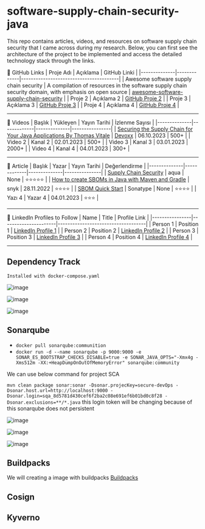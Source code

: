 # software-supply-chain-security-java
This repo contains articles, videos, and resources on software supply chain security that I came across during my research. Below, you can first see the architecture of the project to be implemented and access the detailed technology stack through the links.

🔗 GitHub Links
| Proje Adı    | Açıklama    | GitHub Linki                           |
|--------------|-------------|----------------------------------------|
| Awesome software supply chain security      | A compilation of resources in the software supply chain security domain, with emphasis on open source | [awesome-software-supply-chain-security](https://github.com/bureado/awesome-software-supply-chain-security)  |
| Proje 2      | Açıklama 2  | [GitHub Proje 2](https://github.com/)  |
| Proje 3      | Açıklama 3  | [GitHub Proje 3](https://github.com/)  |
| Proje 4      | Açıklama 4  | [GitHub Proje 4](https://github.com/)  |

------------------------------------------------------------------------------

🎥 Videos
| Başlık       | Yükleyen    | Yayın Tarihi | İzlenme Sayısı |
|--------------|-------------|--------------|----------------|
| [Securing the Supply Chain for Your Java Applications By Thomas Vitale](https://youtu.be/ftPFxK8JPNM?si=SZRjqNARzj1GJaam)    | [Devoxx](https://youtube.com/@DevoxxForever?si=L_YwGLhn7japl-bb)    | 06.10.2023   | 500+          |
| Video 2      | Kanal 2     | 02.01.2023   | 500+           |
| Video 3      | Kanal 3     | 03.01.2023   | 2000+          |
| Video 4      | Kanal 4     | 04.01.2023   | 300+           |

------------------------------------------------------------------------------

📝 Article
| Başlık       | Yazar       | Yayın Tarihi | Değerlendirme |
|--------------|-------------|--------------|---------------|
| [Supply Chain Security](https://www.aquasec.com/cloud-native-academy/supply-chain-security/supply-chain-security-mitigating-the-supply-chain-threat/)       | aqua     | None   | ⭐⭐⭐⭐⭐    |
| [How to create SBOMs in Java with Maven and Gradle](https://medium.com/@snyksec/how-to-create-sboms-in-java-with-maven-and-gradle-2abb1269baa6)       | snyk     | 28.11.2022   | ⭐⭐⭐⭐       |
| [SBOM Quick Start](https://help.sonatype.com/iqserver/quickstart-guides/software-bill-of-materials-%28sbom%29-quick-start?selectedPageVersions=6&selectedPageVersions=7)       | Sonatype     | None   | ⭐⭐⭐⭐     |
| Yazı 4       | Yazar 4     | 04.01.2023   | ⭐⭐⭐           |

--------------------------------------------------------------------------------

👤 LinkedIn Profiles to Follow
| Name           | Title               | Profile Link                        |
|----------------|----------------------|------------------------------------|
| Person 1       | Position 1          | [LinkedIn Profile 1](https://www.linkedin.com/) |
| Person 2       | Position 2          | [LinkedIn Profile 2](https://www.linkedin.com/) |
| Person 3       | Position 3          | [LinkedIn Profile 3](https://www.linkedin.com/) |
| Person 4       | Position 4          | [LinkedIn Profile 4](https://www.linkedin.com/) |


--------------------------------------
## Dependency Track 

`Installed with docker-compose.yaml`

![image](https://github.com/emirhandogandemir/software-supply-chain-security-java/assets/74687192/4db8ff3b-6c49-499b-b705-bb69a9e1af6c)

![image](https://github.com/emirhandogandemir/software-supply-chain-security-java/assets/74687192/a77ad6f6-4445-4097-8778-2852e1e8dae6)

![image](https://github.com/emirhandogandemir/software-supply-chain-security-java/assets/74687192/e387a3f0-d3cb-4117-b37c-a2a7e1594322)

## Sonarqube

- `docker pull sonarqube:communition`
- `docker run -d --name sonarqube -p 9000:9000 -e SONAR_ES_BOOTSTRAP_CHECKS_DISABLE=true -e SONAR_JAVA_OPTS="-Xmx4g -Xms512m -XX:+HeapDumpOnOutOfMemoryError" sonarqube:community`

We can use below command for project SCA 

`mvn clean package sonar:sonar -Dsonar.projecKey=secure-devOps -Dsonar.host.url=http://localhost:9000 -Dsonar.login=sqa_8d5781d430cef6f2ba2c08e691ef6b01bd0c8f28 -Dsonar.exclusions=**/*.java` this login token will be changing because of this sonarqube does not persistent

![image](https://github.com/emirhandogandemir/software-supply-chain-security-java/assets/74687192/a2576664-7c8f-45f6-8cc7-734446a19e15)

![image](https://github.com/emirhandogandemir/software-supply-chain-security-java/assets/74687192/11d5e107-f421-460c-a88d-912dadcead96)

![image](https://github.com/emirhandogandemir/software-supply-chain-security-java/assets/74687192/de7bba07-253e-4eb1-8792-4b1b19762d19)


## Buildpacks
We will creating a image with buildpacks
[Buildpacks](https://buildpacks.io/)

## Cosign 




## Kyverno



